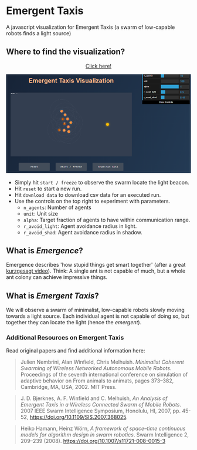 # Emergent Taxis

A javascript visualization for Emergent Taxis (a swarm of low-capable robots finds a light source)

## Where to find the visualization? 

<center><a href="https://tristndev.github.io/EmergentTaxis/">Click here!</a></center>

[![Screenshot](screenshot.png)](https://tristndev.github.io/EmergentTaxis/)

* Simply hit `start / freeze` to observe the swarm locate the light beacon.
* Hit `reset` to start a new run.
* Hit `download data` to download csv data for an executed run.
* Use the controls on the top right to experiment with parameters.
  * `n_agents`: Number of agents
  * `unit`: Unit size
  * `alpha`: Target fraction of agents to have within communication range.
  * `r_avoid_light`: Agent avoidance radius in light.
  * `r_avoid_shad`: Agent avoidance radius in shadow.

## What is *Emergence*?

Emergence describes 'how stupid things get smart together' (after a great [kurzgesagt video](https://www.youtube.com/watch?v=16W7c0mb-rE)).
Think: A single ant is not capable of much, but a whole ant colony can achieve impressive things.

## What is *Emergent Taxis*?

We will observe a swarm of minimalist, low-capable robots slowly moving towards a light source. Each individual agent is not capable of doing so, but together they can locate the light (hence the *emergent*). 

### Additional Resources on Emergent Taxis

Read original papers and find additional information here:

> Julien Nembrini, Alan Winfield, Chris Melhuish. *Minimalist Coherent Swarming of Wireless Networked Autonomous Mobile Robots.* Proceedings of the seventh international conference on simulation of adaptive behavior on From animals to animats, pages 373–382, Cambridge, MA, USA, 2002. MIT Press. 

> J. D. Bjerknes, A. F. Winfield and C. Melhuish, *An Analysis of Emergent Taxis in a Wireless Connected Swarm of Mobile Robots*. 2007 IEEE Swarm Intelligence Symposium, Honolulu, HI, 2007, pp. 45-52, https://doi.org/10.1109/SIS.2007.368025.

> Heiko Hamann, Heinz Wörn, *A framework of space–time continuous models for algorithm design in swarm robotics*. Swarm Intelligence 2, 209–239 (2008). https://doi.org/10.1007/s11721-008-0015-3